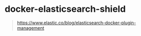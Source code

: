 # docker-elasticsearch-shield

> https://www.elastic.co/blog/elasticsearch-docker-plugin-management
